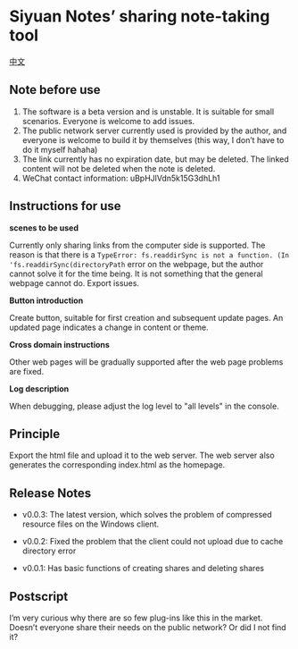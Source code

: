 # Siyuan Notes’ sharing note-taking tool

[中文](./README_zh_CN.md)

## Note before use

1. The software is a beta version and is unstable. It is suitable for small scenarios. Everyone is welcome to add issues.
2. The public network server currently used is provided by the author, and everyone is welcome to build it by themselves (this way, I don’t have to do it myself hahaha)
3. The link currently has no expiration date, but may be deleted. The linked content will not be deleted when the note is deleted.
4. WeChat contact information: uBpHJlVdn5k15G3dhLh1

## Instructions for use

**scenes to be used**

Currently only sharing links from the computer side is supported. The reason is that there is a `TypeError: fs.readdirSync is not a function. (In 'fs.readdirSync(directoryPath` error on the webpage, but the author cannot solve it for the time being. It is not something that the general webpage cannot do. Export issues.

**Button introduction**

Create button, suitable for first creation and subsequent update pages. An updated page indicates a change in content or theme.

**Cross domain instructions**

Other web pages will be gradually supported after the web page problems are fixed.

**Log description**

When debugging, please adjust the log level to "all levels" in the console.

## Principle

Export the html file and upload it to the web server. The web server also generates the corresponding index.html as the homepage.



## Release Notes

- v0.0.3: The latest version, which solves the problem of compressed resource files on the Windows client.

- v0.0.2: Fixed the problem that the client could not upload due to cache directory error

- v0.0.1: Has basic functions of creating shares and deleting shares



## Postscript

I’m very curious why there are so few plug-ins like this in the market. Doesn’t everyone share their needs on the public network? Or did I not find it?